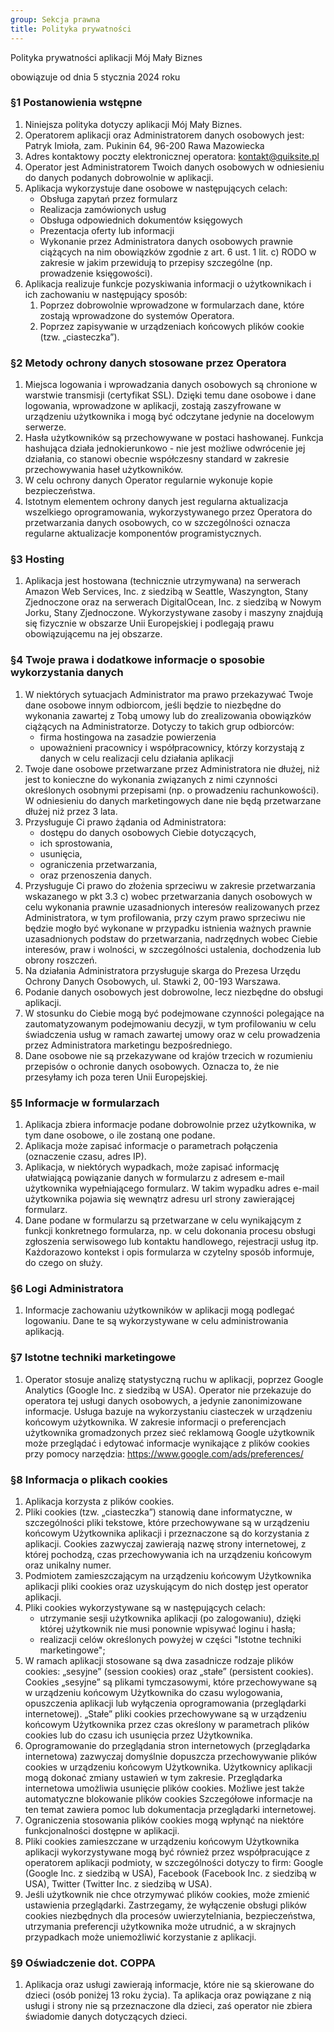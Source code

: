 ```yaml
---
group: Sekcja prawna
title: Polityka prywatności
---
```


Polityka prywatności aplikacji Mój Mały Biznes

obowiązuje od dnia 5 stycznia 2024 roku

### &sect;1 Postanowienia wstępne

1.  Niniejsza polityka dotyczy aplikacji Mój Mały Biznes.
2.  Operatorem aplikacji oraz Administratorem danych osobowych jest: Patryk Imioła, zam. Pukinin 64, 96-200 Rawa Mazowiecka
3.  Adres kontaktowy poczty elektronicznej operatora: kontakt@quiksite.pl
4.  Operator jest Administratorem Twoich danych osobowych w odniesieniu do danych podanych dobrowolnie w aplikacji.
5.  Aplikacja wykorzystuje dane osobowe w następujących celach:
    -   Obsługa zapytań przez formularz
    -   Realizacja zamówionych usług
    -   Obsługa odpowiednich dokumentów księgowych
    -   Prezentacja oferty lub informacji
    -   Wykonanie przez Administratora danych osobowych prawnie ciążących na nim obowiązków zgodnie z art. 6 ust. 1 lit. c) RODO w zakresie w jakim przewidują to przepisy szczególne (np. prowadzenie księgowości).
6.  Aplikacja realizuje funkcje pozyskiwania informacji o użytkownikach i ich zachowaniu w następujący sposób:
    1.  Poprzez dobrowolnie wprowadzone w formularzach dane, które zostają wprowadzone do systemów Operatora.
    2.  Poprzez zapisywanie w urządzeniach końcowych plików cookie (tzw. „ciasteczka”).

### &sect;2 Metody ochrony danych stosowane przez Operatora

1.  Miejsca logowania i wprowadzania danych osobowych są chronione w warstwie transmisji (certyfikat SSL). Dzięki temu dane osobowe i dane logowania, wprowadzone w aplikacji, zostają zaszyfrowane w urządzeniu użytkownika i mogą być odczytane jedynie na docelowym serwerze.
2.  Hasła użytkowników są przechowywane w postaci hashowanej. Funkcja hashująca działa jednokierunkowo - nie jest możliwe odwrócenie jej działania, co stanowi obecnie współczesny standard w zakresie przechowywania haseł użytkowników.
3.  W celu ochrony danych Operator regularnie wykonuje kopie bezpieczeństwa.
4.  Istotnym elementem ochrony danych jest regularna aktualizacja wszelkiego oprogramowania, wykorzystywanego przez Operatora do przetwarzania danych osobowych, co w szczególności oznacza regularne aktualizacje komponentów programistycznych.

### &sect;3 Hosting

1.  Aplikacja jest hostowana (technicznie utrzymywana) na serwerach Amazon Web Services, Inc. z siedzibą w Seattle, Waszyngton, Stany Zjednoczone oraz na serwerach DigitalOcean, Inc. z siedzibą w Nowym Jorku, Stany Zjednoczone. Wykorzystywane zasoby i maszyny znajdują się fizycznie w obszarze Unii Europejskiej i podlegają prawu obowiązującemu na jej obszarze.

### &sect;4 Twoje prawa i dodatkowe informacje o sposobie wykorzystania danych

1.  W niektórych sytuacjach Administrator ma prawo przekazywać Twoje dane osobowe innym odbiorcom, jeśli będzie to niezbędne do wykonania zawartej z Tobą umowy lub do zrealizowania obowiązków ciążących na Administratorze. Dotyczy to takich grup odbiorców:
    -   firma hostingowa na zasadzie powierzenia
    -   upoważnieni pracownicy i współpracownicy, którzy korzystają z danych w celu realizacji celu działania aplikacji
2.  Twoje dane osobowe przetwarzane przez Administratora nie dłużej, niż jest to konieczne do wykonania związanych z nimi czynności określonych osobnymi przepisami (np. o prowadzeniu rachunkowości). W odniesieniu do danych marketingowych dane nie będą przetwarzane dłużej niż przez 3 lata.
3.  Przysługuje Ci prawo żądania od Administratora:
    -   dostępu do danych osobowych Ciebie dotyczących,
    -   ich sprostowania,
    -   usunięcia,
    -   ograniczenia przetwarzania,
    -   oraz przenoszenia danych.
4.  Przysługuje Ci prawo do złożenia sprzeciwu w zakresie przetwarzania wskazanego w pkt 3.3 c) wobec przetwarzania danych osobowych w celu wykonania prawnie uzasadnionych interesów realizowanych przez Administratora, w tym profilowania, przy czym prawo sprzeciwu nie będzie mogło być wykonane w przypadku istnienia ważnych prawnie uzasadnionych podstaw do przetwarzania, nadrzędnych wobec Ciebie interesów, praw i wolności, w szczególności ustalenia, dochodzenia lub obrony roszczeń.
5.  Na działania Administratora przysługuje skarga do Prezesa Urzędu Ochrony Danych Osobowych, ul. Stawki 2, 00-193 Warszawa.
6.  Podanie danych osobowych jest dobrowolne, lecz niezbędne do obsługi aplikacji.
7.  W stosunku do Ciebie mogą być podejmowane czynności polegające na zautomatyzowanym podejmowaniu decyzji, w tym profilowaniu w celu świadczenia usług w ramach zawartej umowy oraz w celu prowadzenia przez Administratora marketingu bezpośredniego.
8.  Dane osobowe nie są przekazywane od krajów trzecich w rozumieniu przepisów o ochronie danych osobowych. Oznacza to, że nie przesyłamy ich poza teren Unii Europejskiej.

### &sect;5 Informacje w formularzach

1.  Aplikacja zbiera informacje podane dobrowolnie przez użytkownika, w tym dane osobowe, o ile zostaną one podane.
2.  Aplikacja może zapisać informacje o parametrach połączenia (oznaczenie czasu, adres IP).
3.  Aplikacja, w niektórych wypadkach, może zapisać informację ułatwiającą powiązanie danych w formularzu z adresem e-mail użytkownika wypełniającego formularz. W takim wypadku adres e-mail użytkownika pojawia się wewnątrz adresu url strony zawierającej formularz.
4.  Dane podane w formularzu są przetwarzane w celu wynikającym z funkcji konkretnego formularza, np. w celu dokonania procesu obsługi zgłoszenia serwisowego lub kontaktu handlowego, rejestracji usług itp. Każdorazowo kontekst i opis formularza w czytelny sposób informuje, do czego on służy.

### &sect;6 Logi Administratora

1.  Informacje zachowaniu użytkowników w aplikacji mogą podlegać logowaniu. Dane te są wykorzystywane w celu administrowania aplikacją.

### &sect;7 Istotne techniki marketingowe

1.  Operator stosuje analizę statystyczną ruchu w aplikacji, poprzez Google Analytics (Google Inc. z siedzibą w USA). Operator nie przekazuje do operatora tej usługi danych osobowych, a jedynie zanonimizowane informacje. Usługa bazuje na wykorzystaniu ciasteczek w urządzeniu końcowym użytkownika. W zakresie informacji o preferencjach użytkownika gromadzonych przez sieć reklamową Google użytkownik może przeglądać i edytować informacje wynikające z plików cookies przy pomocy narzędzia: https://www.google.com/ads/preferences/

### &sect;8 Informacja o plikach cookies

1.  Aplikacja korzysta z plików cookies.
2.  Pliki cookies (tzw. „ciasteczka”) stanowią dane informatyczne, w szczególności pliki tekstowe, które przechowywane są w urządzeniu końcowym Użytkownika aplikacji i przeznaczone są do korzystania z aplikacji. Cookies zazwyczaj zawierają nazwę strony internetowej, z której pochodzą, czas przechowywania ich na urządzeniu końcowym oraz unikalny numer.
3.  Podmiotem zamieszczającym na urządzeniu końcowym Użytkownika aplikacji pliki cookies oraz uzyskującym do nich dostęp jest operator aplikacji.
4.  Pliki cookies wykorzystywane są w następujących celach:
    -   utrzymanie sesji użytkownika aplikacji (po zalogowaniu), dzięki której użytkownik nie musi ponownie wpisywać loginu i hasła;
    -   realizacji celów określonych powyżej w części "Istotne techniki marketingowe";
5.  W ramach aplikacji stosowane są dwa zasadnicze rodzaje plików cookies: „sesyjne” (session cookies) oraz „stałe” (persistent cookies). Cookies „sesyjne” są plikami tymczasowymi, które przechowywane są w urządzeniu końcowym Użytkownika do czasu wylogowania, opuszczenia aplikacji lub wyłączenia oprogramowania (przeglądarki internetowej). „Stałe” pliki cookies przechowywane są w urządzeniu końcowym Użytkownika przez czas określony w parametrach plików cookies lub do czasu ich usunięcia przez Użytkownika.
6.  Oprogramowanie do przeglądania stron internetowych (przeglądarka internetowa) zazwyczaj domyślnie dopuszcza przechowywanie plików cookies w urządzeniu końcowym Użytkownika. Użytkownicy aplikacji mogą dokonać zmiany ustawień w tym zakresie. Przeglądarka internetowa umożliwia usunięcie plików cookies. Możliwe jest także automatyczne blokowanie plików cookies Szczegółowe informacje na ten temat zawiera pomoc lub dokumentacja przeglądarki internetowej.
7.  Ograniczenia stosowania plików cookies mogą wpłynąć na niektóre funkcjonalności dostępne w aplikacji.
8.  Pliki cookies zamieszczane w urządzeniu końcowym Użytkownika aplikacji wykorzystywane mogą być również przez współpracujące z operatorem aplikacji podmioty, w szczególności dotyczy to firm: Google (Google Inc. z siedzibą w USA), Facebook (Facebook Inc. z siedzibą w USA), Twitter (Twitter Inc. z siedzibą w USA).
9.  Jeśli użytkownik nie chce otrzymywać plików cookies, może zmienić ustawienia przeglądarki. Zastrzegamy, że wyłączenie obsługi plików cookies niezbędnych dla procesów uwierzytelniania, bezpieczeństwa, utrzymania preferencji użytkownika może utrudnić, a w skrajnych przypadkach może uniemożliwić korzystanie z aplikacji.

### &sect;9 Oświadczenie dot. COPPA

1. Aplikacja oraz usługi zawierają informacje, które nie są skierowane do dzieci (osób poniżej 13 roku życia). Ta aplikacja oraz powiązane z nią usługi i strony nie są przeznaczone dla dzieci, zaś operator nie zbiera świadomie danych dotyczących dzieci.
